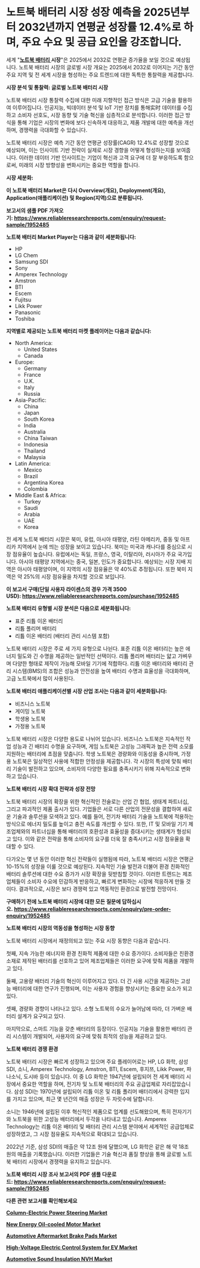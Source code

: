 <p><h1>노트북 배터리 시장 성장 예측을 2025년부터 2032년까지 연평균 성장률 12.4%로 하며, 주요 수요 및 공급 요인을 강조합니다.</h1></p><p>세계 "<strong><a href="https://www.reliableresearchreports.com/laptop-battery-r1952485?utm_campaign=106&utm_medium=8&utm_source=Github&utm_content=ia&utm_term=31032025&utm_id=laptop-battery">노트북 배터리&nbsp;</a></strong><strong>시장</strong>"은 2025에서 2032로 연평균 증가율을 보일 것으로 예상됩니다. 노트북 배터리 시장의 글로벌 시장 개요는 2025에서 2032로 이어지는 기간 동안 주요 지역 및 전 세계 시장을 형성하는 주요 트렌드에 대한 독특한 통찰력을 제공합니다.</p>
<p><strong>시장 분석 및 통찰력: 글로벌 노트북 배터리 시장</strong></p>
<p><p>노트북 배터리 시장 통찰력 수집에 대한 미래 지향적인 접근 방식은 고급 기술을 활용하여 이루어집니다. 인공지능, 빅데이터 분석 및 IoT 기반 장치를 통해实时 데이터를 수집하고 소비자 선호도, 시장 동향 및 기술 혁신을 심층적으로 분석합니다. 이러한 접근 방식을 통해 기업은 시장의 변화에 보다 신속하게 대응하고, 제품 개발에 대한 예측을 개선하며, 경쟁력을 극대화할 수 있습니다. </p><p>노트북 배터리 시장은 예측 기간 동안 연평균 성장률(CAGR) 12.4%로 성장할 것으로 예상되며, 이는 인사이트 기반 전략이 실제로 시장 경향을 어떻게 형성하는지를 보여줍니다. 이러한 데이터 기반 인사이트는 기업이 혁신과 고객 요구에 더 잘 부응하도록 함으로써, 미래의 시장 방향성을 변화시키는 중요한 역할을 합니다.</p><a href="%7CAUTHORITHY_DOMAIN_URL%7C?utm_campaign=106&utm_medium=8&utm_source=Github&utm_content=ia&utm_term=31032025&utm_id=laptop-battery"></a></p>
<p><strong>시장 세분화:</strong></p>
<p><strong>이 노트북 배터리 Market은 다시 Overview(개요), Deployment(개요), Application(애플리케이션) 및 Region(지역)으로 분류됩니다.</strong></p>
<p><strong>보고서의 샘플 PDF 가져오기:&nbsp;<a href="https://www.reliableresearchreports.com/enquiry/request-sample/1952485?utm_campaign=106&utm_medium=8&utm_source=Github&utm_content=ia&utm_term=31032025&utm_id=laptop-battery">https://www.reliableresearchreports.com/enquiry/request-sample/1952485</a></strong><strong></strong></p>
<p><strong>노트북 배터리 Market Player는 다음과 같이 세분화됩니다:</strong></p>
<p><ul><li>HP</li><li>LG Chem</li><li>Samsung SDI</li><li>Sony</li><li>Amperex Technology</li><li>Amstron</li><li>BTI</li><li>Escem</li><li>Fujitsu</li><li>Likk Power</li><li>Panasonic</li><li>Toshiba</li></ul></p>
<p><strong>지역별로 제공되는 노트북 배터리 마켓 플레이어는 다음과 같습니다:</strong></p>
<p><ul>
    <li>
        North America:
        <ul>
            <li>United States</li>
            <li>Canada</li>
        </ul>
    </li>
    <li>
        Europe:
        <ul>
            <li>Germany</li>
            <li>France</li>
            <li>U.K.</li>
            <li>Italy</li>
            <li>Russia</li>
        </ul>
    </li>
    <li>
        Asia-Pacific:
        <ul>
            <li>China</li>
            <li>Japan</li>
            <li>South Korea</li>
            <li>India</li>
            <li>Australia</li>
            <li>China Taiwan</li>
            <li>Indonesia</li>
            <li>Thailand</li>
            <li>Malaysia</li>
        </ul>
    </li>
    <li>
        Latin America:
        <ul>
            <li>Mexico</li>
            <li>Brazil</li>
            <li>Argentina Korea</li>
            <li>Colombia</li>
        </ul>
    </li>
    <li>
        Middle East & Africa:
        <ul>
            <li>Turkey</li>
            <li>Saudi</li>
            <li>Arabia</li>
            <li>UAE</li>
            <li>Korea</li>
        </ul>
    </li>
    </ul></p>
<p><p>전 세계 노트북 배터리 시장은 북미, 유럽, 아시아 태평양, 라틴 아메리카, 중동 및 아프리카 지역에서 눈에 띄는 성장을 보이고 있습니다. 북미는 미국과 캐나다를 중심으로 시장 점유율이 높습니다. 유럽에서는 독일, 프랑스, 영국, 이탈리아, 러시아가 주요 국가입니다. 아시아 태평양 지역에서는 중국, 일본, 인도가 중요합니다. 예상되는 시장 지배 지역은 아시아 태평양이며, 이 지역의 시장 점유율은 약 40%로 추정됩니다. 또한 북미 지역은 약 25%의 시장 점유율을 차지할 것으로 보입니다.</p></p>
<p><strong>이 보고서 구매(단일 사용자 라이센스의 경우 가격 3500 USD):&nbsp;<a href="https://www.reliableresearchreports.com/purchase/1952485?utm_campaign=106&utm_medium=8&utm_source=Github&utm_content=ia&utm_term=31032025&utm_id=laptop-battery">https://www.reliableresearchreports.com/purchase/1952485</a></strong></p>
<p><strong>노트북 배터리 유형별 시장 분석은 다음으로 세분화됩니다:</strong></p>
<p><ul><li>표준 리튬 이온 배터리</li><li>리튬 폴리머 배터리</li><li>리튬 이온 배터리 (배터리 관리 시스템 포함)</li></ul></p>
<p><p>노트북 배터리 시장은 주로 세 가지 유형으로 나뉜다. 표준 리튬 이온 배터리는 높은 에너지 밀도와 긴 수명을 제공하는 일반적인 선택이다. 리튬 폴리머 배터리는 얇고 가벼우며 다양한 형태로 제작이 가능해 모바일 기기에 적합하다. 리튬 이온 배터리와 배터리 관리 시스템(BMS)의 조합은 성능과 안전성을 높여 배터리 수명과 효율성을 극대화하며, 고급 노트북에서 많이 사용된다.</p></p>
<p><strong>노트북 배터리 애플리케이션별 시장 산업 조사는 다음과 같이 세분화됩니다:</strong></p>
<p><ul><li>비즈니스 노트북</li><li>게이밍 노트북</li><li>학생용 노트북</li><li>가정용 노트북</li></ul></p>
<p><p>노트북 배터리 시장은 다양한 용도로 나뉘어 있습니다. 비즈니스 노트북은 지속적인 작업 성능과 긴 배터리 수명을 요구하며, 게임 노트북은 고성능 그래픽과 높은 전력 소모를 지원하는 배터리에 초점을 맞춥니다. 학생 노트북은 경량화와 이동성을 중시하며, 가정용 노트북은 일상적인 사용에 적합한 안정성을 제공합니다. 각 시장의 특성에 맞춰 배터리 기술이 발전하고 있으며, 소비자의 다양한 필요를 충족시키기 위해 지속적으로 변화하고 있습니다.</p></p>
<p><strong>노트북 배터리 시장 확대 전략과 성장 전망</strong></p>
<p><p>노트북 배터리 시장의 확장을 위한 혁신적인 전술로는 산업 간 협업, 생태계 파트너십, 그리고 파괴적인 제품 출시가 있다. 기업들은 서로 다른 산업의 전문성을 결합하여 새로운 기술과 솔루션을 모색하고 있다. 예를 들어, 전기차 배터리 기술을 노트북에 적용하는 방식으로 에너지 밀도를 높이고 충전 속도를 개선할 수 있다. 또한, IT 및 모바일 기기 제조업체와의 파트너십을 통해 배터리의 호환성과 효율성을 증대시키는 생태계가 형성되고 있다. 이와 같은 전략을 통해 소비자의 요구를 더욱 잘 충족시키고 시장 점유율을 확대할 수 있다.</p><p>다가오는 몇 년 동안 이러한 혁신 전략들이 실행됨에 따라, 노트북 배터리 시장은 연평균 10-15%의 성장을 이룰 것으로 예상된다. 지속적인 기술 발전과 더불어 환경 친화적인 배터리 솔루션에 대한 수요 증가가 시장 확장을 뒷받침할 것이다. 이러한 트렌드는 제조업체들이 소비자 수요에 민감하게 반응하고, 빠르게 변화하는 시장에 적응하게 만들 것이다. 결과적으로, 시장은 보다 경쟁력 있고 역동적인 환경으로 발전할 전망이다.</p></p>
<p><strong>구매하기 전에 노트북 배터리 시장에 대한 모든 질문에 답하십시오.&nbsp;<a href="https://www.reliableresearchreports.com/enquiry/pre-order-enquiry/1952485?utm_campaign=106&utm_medium=8&utm_source=Github&utm_content=ia&utm_term=31032025&utm_id=laptop-battery">https://www.reliableresearchreports.com/enquiry/pre-order-enquiry/1952485</a></strong><strong></strong></p>
<p><strong>노트북 배터리 시장의 역동성을 형성하는 시장 동향</strong></p>
<p><p>노트북 배터리 시장에서 재정의되고 있는 주요 시장 동향은 다음과 같습니다. </p><p>첫째, 지속 가능한 에너지와 환경 친화적 제품에 대한 수요 증가이다. 소비자들은 친환경 소재로 제작된 배터리를 선호하고 있어 제조업체들은 이러한 요구에 맞춰 제품을 개발하고 있다.</p><p>둘째, 고용량 배터리 기술의 혁신이 이루어지고 있다. 더 긴 사용 시간을 제공하는 고성능 배터리에 대한 연구가 진행되며, 이는 사용자 경험을 향상시키는 중요한 요소가 되고 있다.</p><p>셋째, 경량화 경향이 나타나고 있다. 소형 노트북의 수요가 늘어남에 따라, 더 가벼운 배터리 설계가 요구되고 있다.</p><p>마지막으로, 스마트 기능을 갖춘 배터리의 등장이다. 인공지능 기술을 활용한 배터리 관리 시스템이 개발되어, 사용자의 요구에 맞춰 최적의 성능을 제공하고 있다.</p></p>
<p><strong>노트북 배터리 경쟁 환경</strong></p>
<p><p>노트북 배터리 시장은 빠르게 성장하고 있으며 주요 플레이어로는 HP, LG 화학, 삼성 SDI, 소니, Amperex Technology, Amstron, BTI, Escem, 후지쯔, Likk Power, 파나소닉, 도시바 등이 있습니다. 이 중 LG 화학은 1947년에 설립되어 전 세계 배터리 시장에서 중요한 역할을 하며, 전기차 및 노트북 배터리의 주요 공급업체로 자리잡았습니다. 삼성 SDI는 1970년에 설립되어 리튬 이온 및 리튬 폴리머 배터리에서 강력한 입지를 가지고 있으며, 최근 몇 년간의 매출 성장은 두 자릿수에 달합니다.</p><p>소니는 1946년에 설립된 이후 혁신적인 제품으로 업계를 선도해왔으며, 특히 전자기기와 노트북을 위한 고성능 배터리에서 두각을 나타내고 있습니다. Amperex Technology는 리튬 이온 배터리 및 배터리 관리 시스템 분야에서 세계적인 공급업체로 성장하였고, 그 시장 점유율도 지속적으로 확대되고 있습니다.</p><p>2022년 기준, 삼성 SDI의 매출은 약 12조 원에 달했으며, LG 화학은 같은 해 약 18조 원의 매출을 기록했습니다. 이러한 기업들은 기술 혁신과 품질 향상을 통해 글로벌 노트북 배터리 시장에서 경쟁력을 유지하고 있습니다.</p></p>
<p><strong>노트북 배터리 시장 조사 보고서의 PDF 샘플 다운로드:&nbsp;<a href="https://www.reliableresearchreports.com/enquiry/request-sample/1952485?utm_campaign=106&utm_medium=8&utm_source=Github&utm_content=ia&utm_term=31032025&utm_id=laptop-battery">https://www.reliableresearchreports.com/enquiry/request-sample/1952485</a></strong></p>
<p><strong></strong></p>
<p><strong></strong></p>
<p><strong></strong></p>
<p><strong></strong></p>
<p><strong>다른 관련 보고서를 확인해보세요</strong></p>
<p><strong><p><a href="https://github.com/warshatulang0/Market-Research-Report-List-1/blob/main/column-electric-power-steering-market.md?utm_campaign=106&utm_medium=8&utm_source=Github&utm_content=ia&utm_term=31032025&utm_id=laptop-battery">Column-Electric Power Steering Market</a></p><p><a href="https://github.com/minakibanov/Market-Research-Report-List-1/blob/main/new-energy-oil-cooled-motor-market.md?utm_campaign=106&utm_medium=8&utm_source=Github&utm_content=ia&utm_term=31032025&utm_id=laptop-battery">New Energy Oil-cooled Motor Market</a></p><p><a href="https://github.com/gripeluigstt/Market-Research-Report-List-1/blob/main/automotive-aftermarket-brake-pads-market.md?utm_campaign=106&utm_medium=8&utm_source=Github&utm_content=ia&utm_term=31032025&utm_id=laptop-battery">Automotive Aftermarket Brake Pads Market</a></p><p><a href="https://github.com/rvadencho/Market-Research-Report-List-1/blob/main/high-voltage-electric-control-system-for-ev-market.md?utm_campaign=106&utm_medium=8&utm_source=Github&utm_content=ia&utm_term=31032025&utm_id=laptop-battery">High-Voltage Electric Control System for EV Market</a></p><p><a href="https://github.com/muoioconzej8/Market-Research-Report-List-1/blob/main/automotive-sound-insulation-nvh-market.md?utm_campaign=106&utm_medium=8&utm_source=Github&utm_content=ia&utm_term=31032025&utm_id=laptop-battery">Automotive Sound Insulation NVH Market</a></p></strong></p>